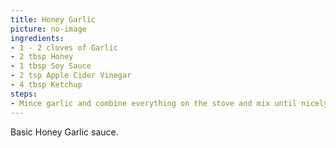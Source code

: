 ```yaml
---
title: Honey Garlic
picture: no-image
ingredients:
- 1 - 2 cloves of Garlic
- 2 tbsp Honey
- 1 tbsp Soy Sauce
- 2 tsp Apple Cider Vinegar
- 4 tbsp Ketchup
steps:
- Mince garlic and combine everything on the stove and mix until nicely melded, medium heat. 
---
```


Basic Honey Garlic sauce. 
